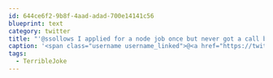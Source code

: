 ```yaml
---
id: 644ce6f2-9b8f-4aad-adad-700e14141c56
blueprint: text
category: twitter
title: "'@ssollows I applied for a node job once but never got a call back. #TerribleJoke"
caption: '<span class="username username_linked">@<a href="https://twitter.com/ssollows" title="Scott Sollows">ssollows</a></span> I applied for a node job once but never got a call back. <span class="hashtag hashtag_local">#<a href="http://tweettemp.darylchymko.ca/?tag=terriblejoke">TerribleJoke</a>'
tags:
  - TerribleJoke
---
```

